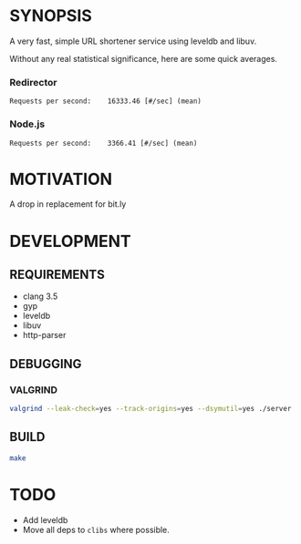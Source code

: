 # SYNOPSIS

A very fast, simple URL shortener service using leveldb and libuv.

Without any real statistical significance, here are some quick averages.

### Redirector
```
Requests per second:    16333.46 [#/sec] (mean)
```

### Node.js
```
Requests per second:    3366.41 [#/sec] (mean)
```


# MOTIVATION

A drop in replacement for bit.ly

# DEVELOPMENT

## REQUIREMENTS

- clang 3.5
- gyp
- leveldb
- libuv
- http-parser

## DEBUGGING

### VALGRIND

```bash
valgrind --leak-check=yes --track-origins=yes --dsymutil=yes ./server
```

## BUILD

```bash
make
```

# TODO

- Add leveldb
- Move all deps to `clibs` where possible.


